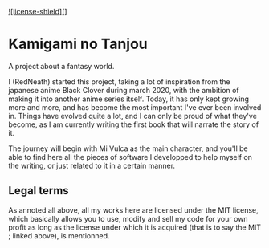 [license]: https://github.com/Kamigami-no-Tanjou/.github/blob/main/LICENSE

[ ![license-shield][] ][license]

# Kamigami no Tanjou
A project about a fantasy world.

I (RedNeath) started this project, taking a lot of inspiration from the japanese anime Black Clover during march 2020, with the ambition of making it into another anime series itself. Today, it has only kept growing more and more, and has become the most important I've ever been involved in. Things have evolved quite a lot, and I can only be proud of what they've become, as I am currently writing the first book that will narrate the story of it.

The journey will begin with Mi Vulca as the main character, and you'll be able to find here all the pieces of software I developped to help myself on the writing, or just related to it in a certain manner.

## Legal terms
As annoted all above, all my works here are licensed under the MIT license, which basically allows you to use, modify and sell my code for your own profit as long as the license under which it is acquired (that is to say the MIT ; linked above), is mentionned.
